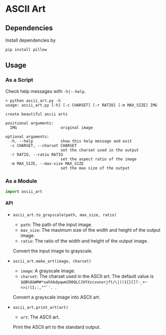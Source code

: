 # ASCII Art

## Dependencies

Install dependencies by

```
pip install pillow
```

## Usage

### As a Script

Check help messages with `-h|--help`.

```
> python ascii_art.py -h
usage: ascii_art.py [-h] [-c CHARSET] [-r RATIO] [-m MAX_SIZE] IMG

create beautiful ascii arts

positional arguments:
  IMG                   original image

optional arguments:
  -h, --help            show this help message and exit
  -c CHARSET, --charset CHARSET
                        set the charset used in the output
  -r RATIO, --ratio RATIO
                        set the aspect ratio of the image
  -m MAX_SIZE, --max-size MAX_SIZE
                        set the max size of the output
```

### As a Module

```python
import ascii_art
```

#### API

- `ascii_art.to_grayscale(path, max_size, ratio)`

    - `path`: The path of the input image.
    - `max_size`: The maximum size of the width and height of the output image.
    - `ratio`: The ratio of the width and height of the output image.

    Convert the input image to grayscale.

- `ascii_art.make_art(image, charset)`
  
    - `image`: A grayscale image.
    - `charset`: The charset used in the ASCII art. The default value is ``$@B%8&WM#*oahkbdpqwmZO0QLCJUYXzcvunxrjft/\|()1{}[]?-_+~<>i!lI;:,"^`'. ``.

    Convert a grayscale image into ASCII art.

- `ascii_art.print_art(art)`

    - `art`: The ASCII art.

    Print the ASCII art to the standard output.
